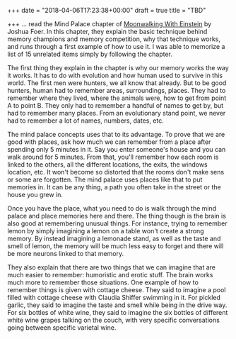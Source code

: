 +++
date = "2018-04-06T17:23:38+00:00"
draft = true
title = "TBD"

+++
... read the Mind Palace chapter of [Moonwalking With Einstein](https://www.amazon.com/Moonwalking-Einstein-Science-Remembering-Everything/dp/0143120530/ref=as_sl_pc_qf_sp_asin_til?tag=grochat-20&linkCode=w00&linkId=ed04a2458b6b056f6788ee21e5ceb646&creativeASIN=0143120530) by Joshua Foer. In this chapter, they explain the basic technique behind memory champions and memory competition, why that technique works, and runs through a first example of how to use it. I was able to memorize a list of 15 unrelated items simply by following the chapter.

The first thing they explain in the chapter is why our memory works the way it works. It has to do with evolution and how human used to survive in this world. The first men were hunters, we all know that already. But to be good hunters, human had to remember areas, surroundings, places. They had to remember where they lived, where the animals were, how to get from point A to point B. They only had to remember a handful of names to get by, but had to remember many places. From an evolutionary stand point, we never had to remember a lot of names, numbers, dates, etc.

The mind palace concepts uses that to its advantage. To prove that we are good with places, ask how much we can remember from a place after spending only 5 minutes in it. Say you enter someone's house and you can walk around for 5 minutes. From that, you'll remember how each room is linked to the others, all the different locations, the exits, the windows location, etc. It won't become so distorted that the rooms don't make sens or some are forgotten. The mind palace uses places like that to put memories in. It can be any thing, a path you often take in the street or the house you grew in.

Once you have the place, what you need to do is walk through the mind palace and place memories here and there. The thing though is the brain is also good at remembering unusual things. For instance, trying to remember lemon by simply imagining a lemon on a table won't create a strong memory. By instead imagining a lemonade stand, as well as the taste and smell of lemon, the memory will be much less easy to forget and there will be more neurons linked to that memory.

They also explain that there are two things that we can imagine that are much easier to remember: humoristic and erotic stuff. The brain works much more to remember those situations. One example of how to remember things is given with cottage cheese. They said to imagine a pool filled with cottage cheese with Claudia Shiffer swimming in it. For pickled garlic, they said to imagine the taste and smell while being in the drive way. For six bottles of white wine, they said to imagine the six bottles of different white wine grapes talking on the couch, with very specific conversations going between specific varietal wine.